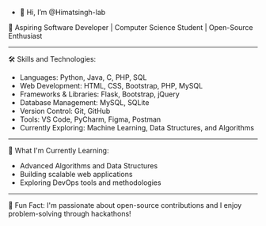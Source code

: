- 👋 Hi, I’m @Himatsingh-lab

🚀 Aspiring Software Developer | Computer Science Student | Open-Source Enthusiast

---

 🛠️ Skills and Technologies:
- Languages: Python, Java, C, PHP, SQL
- Web Development: HTML, CSS, Bootstrap, PHP, MySQL
- Frameworks & Libraries: Flask, Bootstrap, jQuery
- Database Management: MySQL, SQLite
- Version Control: Git, GitHub
- Tools: VS Code, PyCharm, Figma, Postman
- Currently Exploring: Machine Learning, Data Structures, and Algorithms
---

 🌱 What I'm Currently Learning:
- Advanced Algorithms and Data Structures
- Building scalable web applications
- Exploring DevOps tools and methodologies

---


🌟 Fun Fact: I'm passionate about open-source contributions and I enjoy problem-solving through hackathons!
